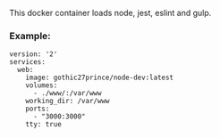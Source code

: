 This docker container loads node, jest, eslint and gulp.

### Example:

```
version: '2'
services:
  web:
    image: gothic27prince/node-dev:latest
    volumes:
      - ./www/:/var/www
    working_dir: /var/www
    ports:
      - "3000:3000"
    tty: true

```
